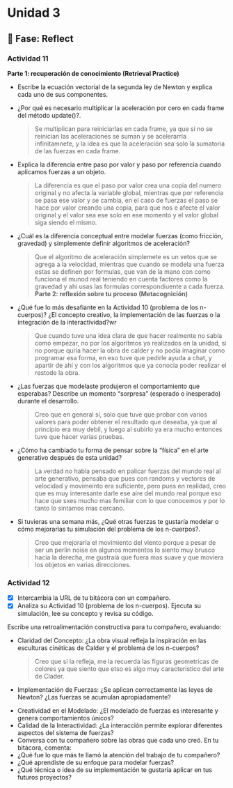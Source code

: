 # Unidad 3


## 🤔 Fase: Reflect

### Actividad 11
**Parte 1: recuperación de conocimiento (Retrieval Practice)**

- Escribe la ecuación vectorial de la segunda ley de Newton y explica cada uno de sus componentes.
  > 
- ¿Por qué es necesario multiplicar la aceleración por cero en cada frame del método update()?.
  > Se multiplican para reiniciarlas en cada frame, ya que si no se reinician las aceleraciones se suman y se acelerarría infinitamnete, y la idea es que la aceleración sea solo la sumatoria de las fuerzas en cada frame.
- Explica la diferencia entre paso por valor y paso por referencia cuando aplicamos fuerzas a un objeto.
  > La diferencia es que el paso por valor crea una copia del numero original y no afecta la variable global, mientras que por referencia se pasa ese valor y se cambia, en el caso de fuerzas el paso se hace por valor creando una copia, para que nos e afecte el valor original y el valor sea ese solo en ese momento y el valor global siga siendo el mismo.
- ¿Cuál es la diferencia conceptual entre modelar fuerzas (como fricción, gravedad) y simplemente definir algoritmos de aceleración?
  > Que el algoritmo de aceleración simplemete es un vetos que se agrega a la velocidad, mientras que cuando se modela una fuerza estas se definen por formulas, que van de la mano con como funciona el munod real teniendo en cuenta factores como la gravedad y ahí usas las formulas correspondiuente a cada fuerza.
**Parte 2: reflexión sobre tu proceso (Metacognición)**
- ¿Qué fue lo más desafiante en la Actividad 10 (problema de los n-cuerpos)? ¿El concepto creativo, la implementación de las fuerzas o la integración de la interactividad?wr
  > Que cuando tuve una idea clara de que hacer realmente no sabía como empezar, no por los algoritmos ya realizados en la unidad, si no porque quría hacer la obra de calder y no podía imaginar como programar esa forma, en eso tuve que pedirle ayuda a chat, y apartir de ahí y con los algoritmos que ya conocia poder realizar el restode la obra.
- ¿Las fuerzas que modelaste produjeron el comportamiento que esperabas? Describe un momento “sorpresa” (esperado o inesperado) durante el desarrollo.
  > Creo que en general sí, solo que tuve que probar con varios valores para poder obtener el resultado que deseaba, ya que al principio era muy debil, y luego al subirlo ya era mucho entonces tuve que hacer varias pruebas.
- ¿Cómo ha cambiado tu forma de pensar sobre la “física” en el arte generativo después de esta unidad?
  > La verdad no había pensado en palicar fuerzas del mundo real al arte generativo, pensaba que pues con randoms y vectores de velocidad y movimeinto era suficiente, pero pues en realidad, creo que es muy interesante darle ese aire del mundo real porque eso hace que sxes mucho mas femiliar con lo que conocemos y por lo tanto lo sintamos mas cercano.
- Si tuvieras una semana más, ¿Qué otras fuerzas te gustaría modelar o cómo mejorarías tu simulación del problema de los n-cuerpos?.
  >Creo que mejoraría el movimiento del viento porque a pesar de ser un perlin noise en algunos momentos lo siento muy brusco hacía la derecha, me gustraíá que fuera mas suave y que moviera los objetos en varias    direcciones. 

### Actividad 12
- [x] Intercambia la URL de tu bitácora con un compañero.
- [x] Analiza su Actividad 10 (problema de los n-cuerpos). Ejecuta su simulación, lee su concepto y revisa su código.

Escribe una retroalimentación constructiva para tu compañero, evaluando:

- Claridad del Concepto: ¿La obra visual refleja la inspiración en las esculturas cinéticas de Calder y el problema de los n-cuerpos?
  > Creo que si la refleja, me la recuerda las figuras geometricas de colores ya que siento que etso es algo muy caracteristico del arte de Clader. 
- Implementación de Fuerzas: ¿Se aplican correctamente las leyes de Newton? ¿Las fuerzas se acumulan apropiadamente?
  > 
- Creatividad en el Modelado: ¿El modelado de fuerzas es interesante y genera comportamientos únicos?
- Calidad de la Interactividad: ¿La interacción permite explorar diferentes aspectos del sistema de fuerzas?
- Conversa con tu compañero sobre las obras que cada uno creó. En tu bitácora, comenta:
- ¿Qué fue lo que más te llamó la atención del trabajo de tu compañero?
- ¿Qué aprendiste de su enfoque para modelar fuerzas?
- ¿Qué técnica o idea de su implementación te gustaría aplicar en tus futuros proyectos?

